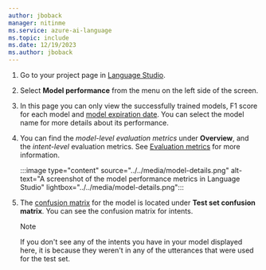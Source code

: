 ```yaml
---
author: jboback
manager: nitinme
ms.service: azure-ai-language
ms.topic: include
ms.date: 12/19/2023
ms.author: jboback
---
```


1. Go to your project page in [Language Studio](https://aka.ms/languageStudio).

2. Select **Model performance** from the menu on the left side of the screen.

3. In this page you can only view the successfully trained models, F1 score for each model and [model expiration date](../../../concepts/model-lifecycle.md#expiration-timeline).
You can select the model name for more details about its performance.

4. You can find the *model-level evaluation metrics* under **Overview**, and the *intent-level* evaluation metrics. See [Evaluation metrics](../../concepts/evaluation-metrics.md) for more information.

    :::image type="content" source="../../media/model-details.png" alt-text="A screenshot of the model performance metrics in Language Studio" lightbox="../../media/model-details.png":::
    
5. The [confusion matrix](../../concepts/evaluation-metrics.md#confusion-matrix) for the model is located under **Test set confusion matrix**. You can see the confusion matrix for intents.

     
    > [!NOTE] 
    > If you don't see any of the intents you have in your model displayed here, it is because they weren't in any of the utterances that were used for the test set.
